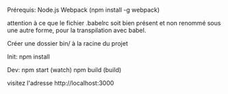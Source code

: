 Prérequis:
Node.js
Webpack  (npm install -g webpack)

attention à ce que le fichier .babelrc soit bien présent et non renommé sous une autre forme, pour la transpilation avec babel.

Créer une dossier bin/ à la racine du projet

Init:
npm install

Dev:
npm start (watch)
npm build (build)

visitez l'adresse http://localhost:3000